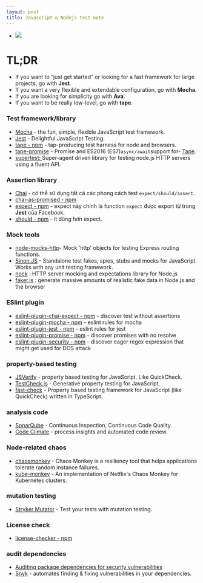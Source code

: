 ```yaml
---
layout: post
title: Javascript & Nodejs test note
---
```


- ![](https://cdn-images-1.medium.com/max/880/1*TRAT1glkPpDFhv-GHCFBNQ.jpeg)

# TL;DR

- If you want to “just get started” or looking for a fast framework for large projects, go with **Jest**.
- If you want a very flexible and extendable configuration, go with **Mocha**.
- If you are looking for simplicity go with **Ava**.
- If you want to be really low-level, go with **tape**.

### Test framework/library

- [Mocha](https://mochajs.org/) - the fun, simple, flexible JavaScript test framework.
- [Jest](https://jestjs.io/) - Delightful JavaScript Testing.
- [tape - npm](https://www.npmjs.com/package/tape) - tap-producing test harness for node and browsers.
- [tape-promise](https://www.npmjs.com/package/tape-promise) - Promise and ES2016 (ES7)`async/await`support for- [Tape](https://github.com/substack/tape).
- [supertest: ](https://github.com/visionmedia/supertest) Super-agent driven library for testing node.js HTTP servers using a fluent API.

### Assertion library

- [Chai](https://www.chaijs.com/) - có thể sử dụng tất cả các phong cách test `expect/should/assert`.
- [chai-as-promised - npm](https://www.npmjs.com/package/chai-as-promised/v/5.1.0)
- [expect - npm](https://www.npmjs.com/package/expect) - expect này chính là function `expect` được export từ trong **Jest** của Facebook.
- [should - npm](https://www.npmjs.com/package/should) - ít dùng hơn expect.

### Mock tools

- [node-mocks-http](https://github.com/howardabrams/node-mocks-http)- Mock 'http' objects for testing Express routing functions.
- [Sinon.JS](https://sinonjs.org/) - Standalone test fakes, spies, stubs and mocks for JavaScript. Works with any unit testing framework.
- [nock](https://github.com/nock/nock) : HTTP server mocking and expectations library for Node.js
- [faker.js](https://github.com/marak/Faker.js/) : generate massive amounts of realistic fake data in Node.js and the browser

### ESlint plugin

- [eslint-plugin-chai-expect - npm](https://www.npmjs.com/package/eslint-plugin-chai-expect) - discover test without assertions
- [eslint-plugin-mocha - npm](https://www.npmjs.com/package/eslint-plugin-mocha) - eslint rules for mocha
- [eslint-plugin-jest - npm](https://www.npmjs.com/package/eslint-plugin-jest) - eslint rules for jest
- [eslint-plugin-promise - npm](https://www.npmjs.com/package/eslint-plugin-promise) - discover promises with no resolve
- [eslint-plugin-security - npm](https://www.npmjs.com/package/eslint-plugin-security) - discover eager regex expression that might get used for DOS attack

### property-based testing

- [JSVerify](http://jsverify.github.io/) - property based testing for JavaScript. Like QuickCheck.
- [TestCheck.js](http://leebyron.com/testcheck-js/) - Generative property testing for JavaScript.
- [fast-check](https://github.com/dubzzz/fast-check) - Property based testing framework for JavaScript (like QuickCheck) written in TypeScript.

### analysis code

- [SonarQube](https://www.sonarqube.org/) - Continuous Inspection, Continuous Code Quality.
- [Code Climate](https://codeclimate.com/) - process insights and automated code review.

### Node-related chaos

- [chaosmonkey](https://github.com/Netflix/chaosmonkey) - Chaos Monkey is a resiliency tool that helps applications tolerate random instance failures.
- [kube-monkey](https://github.com/asobti/kube-monkey) - An implementation of Netflix's Chaos Monkey for Kubernetes clusters.

### mutation testing

- [Stryker Mutator](https://stryker-mutator.io/) - Test your tests with mutation testing.

### License check

- [license-checker - npm](https://www.npmjs.com/package/license-checker)

### audit dependencies

- [Auditing package dependencies for security vulnerabilities](https://docs.npmjs.com/auditing-package-dependencies-for-security-vulnerabilities)
- [Snyk](https://snyk.io/) - automates finding & fixing vulnerabilities in your dependencies.
